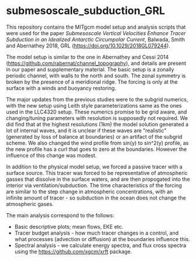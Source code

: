 # submesoscale_subduction_GRL

This repository contains the MITgcm model setup and analysis scripts that were used for the paper *Submesoscale Vertical Velocities Enhance Tracer Subduction in an Idealized Antarctic Circumpolar Current*, Balwada, Smith and Abernathey 2018, GRL (https://doi.org/10.1029/2018GL079244).

The model setup is similar to the one in Abernathey and Cessi 2014 (https://github.com/rabernat/channel_topography), and details are present in our paper and supplementary material. The basic setup is a zonally periodic channel, with walls to the north and south. The zonal symmetry is broken by the presence of a meridional ridge. The forcing is only at the surface with a winds and buoyancy restoring.

The major updates from the previous studies were to the subgrid numerics, with the new setup using Leith style parameterizations same as the ones used in the LLC4320 setup. These numerics promise to be grid aware, and changing/tuning parameters with resolution is supposedly not required. We did find that at the highest resolutions (1km) the model solution generated a lot of internal waves, and it is unclear if these waves are "realistic" (generated by loss of balance at boundaries) or an artifact of the subgrid scheme. We also changed the wind profile from sin(y) to sin^2(y) profile, as the new profile has a curl that goes to zero at the boundaries. However the influence of this change was modest. 

In addition to the physical model setup, we forced a passive tracer with a surface source. This tracer was forced to be representative of atmospheric gasses that dissolve in the surface waters, and are then propogated into the interior via ventilation/subduction. The time characteristics of the forcing are similar to the step change in atmospheric concentrations, with an infinite amount of tracer - so subduction in the ocean does not change the atmospheric gases. 

The main analysis correspond to the follows: 
- Basic descriptive plots; mean flows, EKE etc. 
- Tracer budget analysis - how much tracer changes in a control, and what processes (advection or diffusion) at the boundaries influence this. 
- Spectral analysis - we calculate energy spectra, and flux cross spectra using the https://github.com/xgcm/xrft package.
